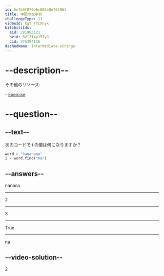 ```yaml
---
id: 5e7b9f070b6c005b0e76f061
title: 中間の文字列
challengeType: 11
videoId: KgT_fYLXnyk
bilibiliIds:
  aid: 291983121
  bvid: BV1Zf4y157yG
  cid: 376394116
dashedName: intermediate-strings
---
```


# --description--

その他のリソース:

\- <a href="https://www.youtube.com/watch?v=1bSqHot-KwE" target="_blank" rel="noopener noreferrer nofollow">Exercise</a>

# --question--

## --text--

次のコードで i の値は何になりますか？

```python
word = "bananana"
i = word.find("na")
```

## --answers--

nanana

---

2

---

3

---

True

---

na

## --video-solution--

2

